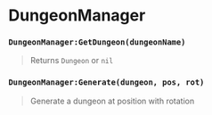 # DungeonManager

### `DungeonManager:GetDungeon(dungeonName)`
  > Returns `Dungeon` or `nil`
  
### `DungeonManager:Generate(dungeon, pos, rot)`
  > Generate a dungeon at position with rotation
  
